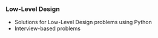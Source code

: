 ### Low-Level Design
* Solutions for Low-Level Design problems using Python
* Interview-based problems
